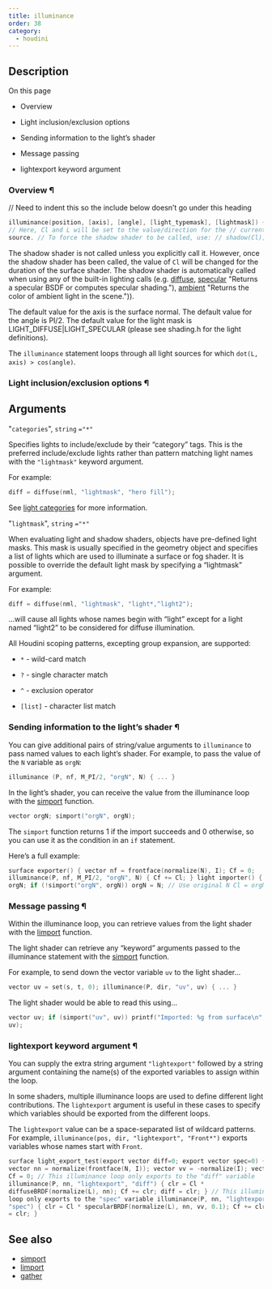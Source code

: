 ```yaml
---
title: illuminance
order: 38
category:
  - houdini
---
```


## Description

On this page

- Overview

- Light inclusion/exclusion options

- Sending information to the light’s shader

- Message passing

- lightexport keyword argument

### Overview ¶

// Need to indent this so the include below doesn’t go under this heading

```c
illuminance(position, [axis], [angle], [light_typemask], [lightmask]) {
// Here, Cl and L will be set to the value/direction for the // current light
source. // To force the shadow shader to be called, use: // shadow(Cl); }

```

The shadow shader is not called unless you explicitly call it. However, once
the shadow shader has been called, the value of `Cl` will be changed for the
duration of the surface shader. The shadow shader is automatically called when
using any of the built-in lighting calls (e.g. [diffuse](diffuse.html "## Returnsa diffuse BSDF or computes diffuse shading."), [specular](specular.html) "Returns a specular BSDF or computes specular shading."),
[ambient](ambient.html) "Returns the color of ambient light in the scene.")).

The default value for the axis is the surface normal. The default value for
the angle is PI/2. The default value for the light mask is
LIGHT_DIFFUSE|LIGHT_SPECULAR (please see shading.h for the light definitions).

The `illuminance` statement loops through all light sources for which `dot(L, axis) > cos(angle)`.

### Light inclusion/exclusion options ¶

## Arguments

"`categories`", `string` `="*"`

Specifies lights to include/exclude by their “category” tags. This is the
preferred include/exclude lights rather than pattern matching light names with
the `"lightmask"` keyword argument.

For example:

```c
diff = diffuse(nml, "lightmask", "hero fill");
```

See [light categories](../../render/lights.html#categories) for more
information.

"`lightmask`", `string` `="*"`

When evaluating light and shadow shaders, objects have pre-defined light
masks. This mask is usually specified in the geometry object and specifies a
list of lights which are used to illuminate a surface or fog shader. It is
possible to override the default light mask by specifying a “lightmask”
argument.

For example:

```c
diff = diffuse(nml, "lightmask", "light*,^light2");
```

…will cause all lights whose names begin with “light” except for a light named
“light2” to be considered for diffuse illumination.

All Houdini scoping patterns, excepting group expansion, are supported:

- `*` \- wild-card match

- `?` \- single character match

- `^` \- exclusion operator

- `[list]` \- character list match

### Sending information to the light’s shader ¶

You can give additional pairs of string/value arguments to `illuminance` to
pass named values to each light’s shader. For example, to pass the value of
the `N` variable as `orgN`:

```c
illuminance (P, nf, M_PI/2, "orgN", N) { ... }
```

In the light’s shader, you can receive the value from the illuminance loop
with the [simport](simport.html "Imports a variable sent by a surface shader
in an illuminance loop.") function.

```c
vector orgN; simport("orgN", orgN);
```

The `simport` function returns 1 if the import succeeds and 0 otherwise, so
you can use it as the condition in an `if` statement.

Here’s a full example:

```c
surface exporter() { vector nf = frontface(normalize(N), I); Cf = 0;
illuminance(P, nf, M_PI/2, "orgN", N) { Cf += Cl; } light importer() { vector
orgN; if (!simport("orgN", orgN)) orgN = N; // Use original N Cl = orgN; }

```

### Message passing ¶

Within the illuminance loop, you can retrieve values from the light shader
with the [limport](limport.html "Imports a variable from the light shader for
the surface.") function.

The light shader can retrieve any “keyword” arguments passed to the
illuminance statement with the [simport](simport.html "Imports a variable sent
by a surface shader in an illuminance loop.") function.

For example, to send down the vector variable `uv` to the light shader…

```c
vector uv = set(s, t, 0); illuminance(P, dir, "uv", uv) { ... }

```

The light shader would be able to read this using…

```c
vector uv; if (simport("uv", uv)) printf("Imported: %g from surface\n",
uv);
```

### lightexport keyword argument ¶

You can supply the extra string argument `"lightexport"` followed by a string
argument containing the name(s) of the exported variables to assign within the
loop.

In some shaders, multiple illuminance loops are used to define different light
contributions. The `lightexport` argument is useful in these cases to specify
which variables should be exported from the different loops.

The `lightexport` value can be a space-separated list of wildcard patterns.
For example, `illuminance(pos, dir, "lightexport", "Front*")` exports
variables whose names start with `Front`.

```c
surface light_export_test(export vector diff=0; export vector spec=0) {
vector nn = normalize(frontface(N, I)); vector vv = -normalize(I); vector clr;
Cf = 0; // This illuminance loop only exports to the "diff" variable
illuminance(P, nn, "lightexport", "diff") { clr = Cl *
diffuseBRDF(normalize(L), nn); Cf += clr; diff = clr; } // This illuminance
loop only exports to the "spec" variable illuminance(P, nn, "lightexport",
"spec") { clr = Cl * specularBRDF(normalize(L), nn, vv, 0.1); Cf += clr; spec
= clr; }
```

## See also

- [simport](simport.html)
- [limport](limport.html)
- [gather](gather.html)
